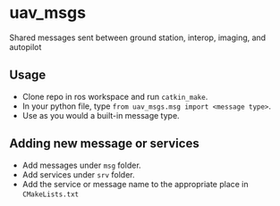 # uav_msgs
Shared messages sent between ground station, interop, imaging, and autopilot

## Usage
* Clone repo in ros workspace and run `catkin_make`.
* In your python file, type `from uav_msgs.msg import <message type>`.
* Use as you would a built-in message type.

## Adding new message or services
* Add messages under `msg` folder.
* Add services under `srv` folder.
* Add the service or message name to the appropriate place in `CMakeLists.txt`

